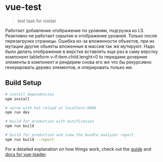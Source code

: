 # vue-test

> test task for roistat

Работает добавление отображение по уровням, подгрузка из LS. Реактивно не работает скрытие и отображение уровней. Только после перезагрузки страницы. Ошибка из-за вложенности объектов, при их мутации другие обьекты вложенные в массив так же мутируют. Надо было делать отображение в верстке вставлять еще раз в саму верстку компонент tableform
v-if:item.child.lenght>0 to передаем дочерние элементы в компонент и рендерим снова его же <table v-for="item in items"> что бы рекурсивно генерировать дерево элементов, и оперировать только им.   


## Build Setup

``` bash
# install dependencies
npm install

# serve with hot reload at localhost:8080
npm run dev

# build for production with minification
npm run build

# build for production and view the bundle analyzer report
npm run build --report
```

For a detailed explanation on how things work, check out the [guide](http://vuejs-templates.github.io/webpack/) and [docs for vue-loader](http://vuejs.github.io/vue-loader).
